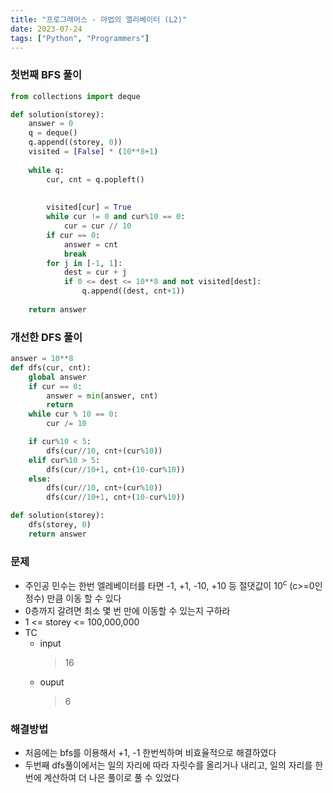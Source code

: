 ```yaml
---
title: "프로그래머스 - 마법의 엘리베이터 (L2)"
date: 2023-07-24
tags: ["Python", "Programmers"]
---
```


### 첫번째 BFS 풀이
```python
from collections import deque

def solution(storey):
    answer = 0
    q = deque()
    q.append((storey, 0))
    visited = [False] * (10**8+1)
    
    while q:
        cur, cnt = q.popleft()
        
        
        visited[cur] = True
        while cur != 0 and cur%10 == 0:
            cur = cur // 10
        if cur == 0:
            answer = cnt
            break
        for j in [-1, 1]:
            dest = cur + j
            if 0 <= dest <= 10**8 and not visited[dest]:
                q.append((dest, cnt+1))
    
    return answer
```

### 개선한 DFS 풀이
```python
answer = 10**8
def dfs(cur, cnt):
    global answer
    if cur == 0:
        answer = min(answer, cnt)
        return
    while cur % 10 == 0:
        cur /= 10

    if cur%10 < 5:
        dfs(cur//10, cnt+(cur%10))
    elif cur%10 > 5:
        dfs(cur//10+1, cnt+(10-cur%10))
    else:
        dfs(cur//10, cnt+(cur%10))
        dfs(cur//10+1, cnt+(10-cur%10))

def solution(storey):
    dfs(storey, 0)
    return answer
```

### 문제
- 주인공 민수는 한번 엘레베이터를 타면 -1, +1, -10, +10 등 절댓값이 $10^c$ (c>=0인 정수) 만큼 이동 할 수 있다
- 0층까지 갈려면 최소 몇 번 만에 이동할 수 있는지 구하라
- 1 <= storey <= 100,000,000
- TC
  - input
    > 16
  - ouput
    > 6

### 해결방법

- 처음에는 bfs를 이용해서 +1, -1 한번씩하며 비효율적으로 해결하였다
- 두번째 dfs풀이에서는 일의 자리에 따라 자릿수를 올리거나 내리고, 일의 자리를 한번에 계산하여 더 나은 풀이로 풀 수 있었다
